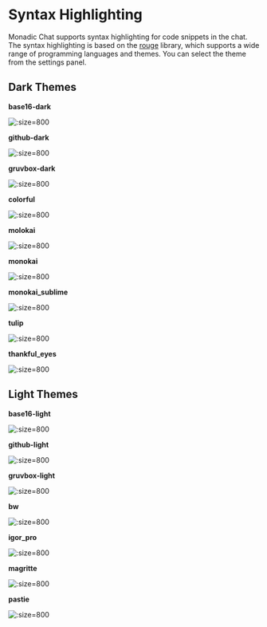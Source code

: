 # Syntax Highlighting

Monadic Chat supports syntax highlighting for code snippets in the chat. The syntax highlighting is based on the [rouge](https://github.com/rouge-ruby/rouge) library, which supports a wide range of programming languages and themes. You can select the theme from the settings panel.

## Dark Themes

**base16-dark**

![](./assets/images/syntax-base16-dark.png ':size=800')

**github-dark**

![](./assets/images/syntax-github-dark.png ':size=800')

**gruvbox-dark**

![](./assets/images/syntax-gruvbox-dark.png ':size=800')

**colorful**

![](./assets/images/syntax-colorful.png ':size=800')

**molokai**

![](./assets/images/syntax-molokai.png ':size=800')

**monokai**

![](./assets/images/syntax-monokai.png ':size=800')

**monokai_sublime**

![](./assets/images/syntax-monokai_sublime.png ':size=800')

**tulip**

![](./assets/images/syntax-tulip.png ':size=800')

**thankful_eyes**

![](./assets/images/syntax-thankful_eyes.png ':size=800')

## Light Themes

**base16-light**

![](./assets/images/syntax-base16-light.png ':size=800')

**github-light**

![](./assets/images/syntax-github-light.png ':size=800')

**gruvbox-light**

![](./assets/images/syntax-gruvbox-light.png ':size=800')

**bw**

![](./assets/images/syntax-bw.png ':size=800')

**igor_pro**

![](./assets/images/syntax-igor_pro.png ':size=800')

**magritte**

![](./assets/images/syntax-magritte.png ':size=800')

**pastie**

![](./assets/images/syntax-pastie.png ':size=800')
